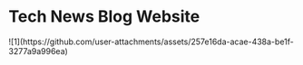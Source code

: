 <h1> Tech News Blog Website</h1>
![1](https://github.com/user-attachments/assets/257e16da-acae-438a-be1f-3277a9a996ea)
